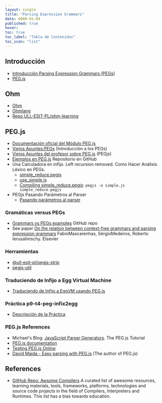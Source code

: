 ```yaml
---
layout: single
title: "Parsing Expression Grammars"
date: 0000-01-04
published: true
hover:
toc: true
toc_label: "Tabla de Contenidos"
toc_icon: "list"
---
```



## Introducción

* [Introducción Parsing Expression Grammars (PEGs)]({{site.baseurl}}/assets/temas/parsing-expression-grammars/peg-intro)
* [PEG.js]({{site.baseurl}}/assets/temas/parsing-expression-grammars/pegjs)

## Ohm

* [Ohm](https://github.com/harc/ohm)
* [Ohmlang](https://ohmlang.github.io/)
* [Repo ULL-ESIT-PL/ohm-learning](https://github.com/ULL-ESIT-PL/ohm-learning)

## PEG.js

* [Documentación oficial del Módulo PEG.js](https://pegjs.org/documentation)
* [Viejos Apuntes:PEGs](https://crguezl.github.io/pl-html/node31.html) (Introducción a los PEGs)
* [Viejos Apuntes del profesor sobre PEG.js](https://crguezl.github.io/pl-html/node32.html) (PEGjs)
* [Ejemplos en PEG.js](https://github.com/ULL-ESIT-PL-1617/pegjs-examples) Repositorio en GitHub
* Una Calculadora en infijo. Left recursion removed. Como Hacer Análisis Léxico en PEGs.
    * [simple_reduce.pegjs](https://github.com/ULL-ESIT-PL-1617/pegjs-examples/blob/master/simple_reduce.pegjs)
    * [use_simple.js](https://github.com/ULL-ESIT-PL-1617/pegjs-examples/blob/master/use_simple.js)
    * [Compiling simple_reduce.pegjs](https://github.com/ULL-ESIT-PL-1617/pegjs-examples/blob/master/Rakefile#L24-L27): `pegjs -o simple.js simple_reduce.pegjs`
*  PEGjs Pasando Parámetros al Parser
    * [Pasando parámetros al parser](https://github.com/ULL-ESIT-PL-1617/pegjs-examples/tree/master/parameterspegjs)

###  Gramáticas versus PEGs

* [Grammars vs PEGs examples](https://github.com/ULL-ESIT-PL-1617/pegjs-examples/tree/master/grammarvspeg) GitHub repo
* See paper [On the relation between context-free grammars and parsing expression grammars](https://www.sciencedirect.com/science/article/pii/S0167642314000276) FabioMascarenhas, SérgioMedeiros, Roberto Ierusalimschy. Elsevier

### Herramientas

* [@ull-esit-pl/pegjs-strip](https://www.npmjs.com/package/@ull-esit-pl/pegjs-strip)
* [pegjs-util](https://www.npmjs.com/package/pegjs-util)

### Traduciendo de Infijo a Egg Virtual Machine

* [Traduciendo de Infijo a EggVM usando PEG.js](https://github.com/ULL-ESIT-PL-1718/pegjs-infix-2-egg)

### Práctica p9-t4-peg-infix2egg

* [Descripción de la Práctica](p9-t4-peg-infix2egg)

### PEG.js References

* Michael's Blog: [JavaScript Parser Generators](https://blog.mi-ernst.de/2012/05/14/javascript-parser-generators/).  The PEG.js Tutorial
* [PEG.js documentation](https://pegjs.org/documentation)
* [Testing PEG.js Online](https://pegjs.org/online)
* [David Majda - Easy parsing with PEG.js](https://www.youtube.com/watch?v=iPC6ArcGyL8) (The author of PEG.js)

## References

* [GitHub Repo: Awsome Compilers](https://github.com/aalhour/awesome-compilers#javascript)
 A curated list of awesome resources, learning materials, tools, frameworks, platforms, technologies and source code projects in the field of Compilers, Interpreters and Runtimes. This list has a bias towards education.
